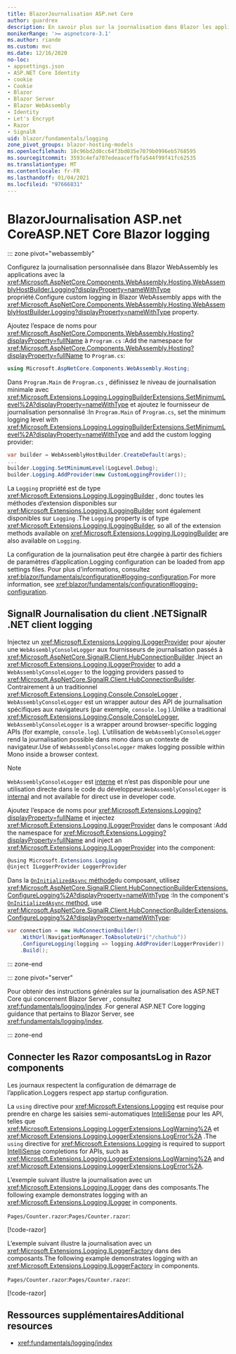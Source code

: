 ```yaml
---
title: BlazorJournalisation ASP.net Core
author: guardrex
description: En savoir plus sur la journalisation dans Blazor les applications, y compris la configuration du niveau de journalisation et comment écrire des messages de journal à partir de Razor composants.
monikerRange: '>= aspnetcore-3.1'
ms.author: riande
ms.custom: mvc
ms.date: 12/16/2020
no-loc:
- appsettings.json
- ASP.NET Core Identity
- cookie
- Cookie
- Blazor
- Blazor Server
- Blazor WebAssembly
- Identity
- Let's Encrypt
- Razor
- SignalR
uid: blazor/fundamentals/logging
zone_pivot_groups: blazor-hosting-models
ms.openlocfilehash: 10c96bd2d0cc64f3bd035e7079b0996eb5768595
ms.sourcegitcommit: 3593c4efa707edeaaceffbfa544f99f41fc62535
ms.translationtype: MT
ms.contentlocale: fr-FR
ms.lasthandoff: 01/04/2021
ms.locfileid: "97666831"
---
```

# <a name="aspnet-core-no-locblazor-logging"></a><span data-ttu-id="7c786-103">BlazorJournalisation ASP.net Core</span><span class="sxs-lookup"><span data-stu-id="7c786-103">ASP.NET Core Blazor logging</span></span>

::: zone pivot="webassembly"

<span data-ttu-id="7c786-104">Configurez la journalisation personnalisée dans Blazor WebAssembly les applications avec la <xref:Microsoft.AspNetCore.Components.WebAssembly.Hosting.WebAssemblyHostBuilder.Logging?displayProperty=nameWithType> propriété.</span><span class="sxs-lookup"><span data-stu-id="7c786-104">Configure custom logging in Blazor WebAssembly apps with the <xref:Microsoft.AspNetCore.Components.WebAssembly.Hosting.WebAssemblyHostBuilder.Logging?displayProperty=nameWithType> property.</span></span>

<span data-ttu-id="7c786-105">Ajoutez l’espace de noms pour <xref:Microsoft.AspNetCore.Components.WebAssembly.Hosting?displayProperty=fullName> à `Program.cs` :</span><span class="sxs-lookup"><span data-stu-id="7c786-105">Add the namespace for <xref:Microsoft.AspNetCore.Components.WebAssembly.Hosting?displayProperty=fullName> to `Program.cs`:</span></span>

```csharp
using Microsoft.AspNetCore.Components.WebAssembly.Hosting;
```

<span data-ttu-id="7c786-106">Dans `Program.Main` de `Program.cs` , définissez le niveau de journalisation minimale avec <xref:Microsoft.Extensions.Logging.LoggingBuilderExtensions.SetMinimumLevel%2A?displayProperty=nameWithType> et ajoutez le fournisseur de journalisation personnalisé :</span><span class="sxs-lookup"><span data-stu-id="7c786-106">In `Program.Main` of `Program.cs`, set the minimum logging level with <xref:Microsoft.Extensions.Logging.LoggingBuilderExtensions.SetMinimumLevel%2A?displayProperty=nameWithType> and add the custom logging provider:</span></span>

```csharp
var builder = WebAssemblyHostBuilder.CreateDefault(args);
...
builder.Logging.SetMinimumLevel(LogLevel.Debug);
builder.Logging.AddProvider(new CustomLoggingProvider());
```

<span data-ttu-id="7c786-107">La `Logging` propriété est de type <xref:Microsoft.Extensions.Logging.ILoggingBuilder> , donc toutes les méthodes d’extension disponibles sur <xref:Microsoft.Extensions.Logging.ILoggingBuilder> sont également disponibles sur `Logging` .</span><span class="sxs-lookup"><span data-stu-id="7c786-107">The `Logging` property is of type <xref:Microsoft.Extensions.Logging.ILoggingBuilder>, so all of the extension methods available on <xref:Microsoft.Extensions.Logging.ILoggingBuilder> are also available on `Logging`.</span></span>

<span data-ttu-id="7c786-108">La configuration de la journalisation peut être chargée à partir des fichiers de paramètres d’application.</span><span class="sxs-lookup"><span data-stu-id="7c786-108">Logging configuration can be loaded from app settings files.</span></span> <span data-ttu-id="7c786-109">Pour plus d’informations, consultez <xref:blazor/fundamentals/configuration#logging-configuration>.</span><span class="sxs-lookup"><span data-stu-id="7c786-109">For more information, see <xref:blazor/fundamentals/configuration#logging-configuration>.</span></span>

## <a name="no-locsignalr-net-client-logging"></a><span data-ttu-id="7c786-110">SignalR Journalisation du client .NET</span><span class="sxs-lookup"><span data-stu-id="7c786-110">SignalR .NET client logging</span></span>

<span data-ttu-id="7c786-111">Injectez un <xref:Microsoft.Extensions.Logging.ILoggerProvider> pour ajouter une `WebAssemblyConsoleLogger` aux fournisseurs de journalisation passés à <xref:Microsoft.AspNetCore.SignalR.Client.HubConnectionBuilder> .</span><span class="sxs-lookup"><span data-stu-id="7c786-111">Inject an <xref:Microsoft.Extensions.Logging.ILoggerProvider> to add a `WebAssemblyConsoleLogger` to the logging providers passed to <xref:Microsoft.AspNetCore.SignalR.Client.HubConnectionBuilder>.</span></span> <span data-ttu-id="7c786-112">Contrairement à un traditionnel <xref:Microsoft.Extensions.Logging.Console.ConsoleLogger> , `WebAssemblyConsoleLogger` est un wrapper autour des API de journalisation spécifiques aux navigateurs (par exemple, `console.log` ).</span><span class="sxs-lookup"><span data-stu-id="7c786-112">Unlike a traditional <xref:Microsoft.Extensions.Logging.Console.ConsoleLogger>, `WebAssemblyConsoleLogger` is a wrapper around browser-specific logging APIs (for example, `console.log`).</span></span> <span data-ttu-id="7c786-113">L’utilisation de `WebAssemblyConsoleLogger` rend la journalisation possible dans mono dans un contexte de navigateur.</span><span class="sxs-lookup"><span data-stu-id="7c786-113">Use of `WebAssemblyConsoleLogger` makes logging possible within Mono inside a browser context.</span></span>

> [!NOTE]
> <span data-ttu-id="7c786-114">`WebAssemblyConsoleLogger` est [interne](/dotnet/csharp/language-reference/keywords/internal) et n’est pas disponible pour une utilisation directe dans le code du développeur.</span><span class="sxs-lookup"><span data-stu-id="7c786-114">`WebAssemblyConsoleLogger` is [internal](/dotnet/csharp/language-reference/keywords/internal) and not available for direct use in developer code.</span></span>

<span data-ttu-id="7c786-115">Ajoutez l’espace de noms pour <xref:Microsoft.Extensions.Logging?displayProperty=fullName> et injectez <xref:Microsoft.Extensions.Logging.ILoggerProvider> dans le composant :</span><span class="sxs-lookup"><span data-stu-id="7c786-115">Add the namespace for <xref:Microsoft.Extensions.Logging?displayProperty=fullName> and inject an <xref:Microsoft.Extensions.Logging.ILoggerProvider> into the component:</span></span>

```csharp
@using Microsoft.Extensions.Logging
@inject ILoggerProvider LoggerProvider
```

<span data-ttu-id="7c786-116">Dans la [ `OnInitializedAsync` méthode](xref:blazor/components/lifecycle#component-initialization-methods)du composant, utilisez <xref:Microsoft.AspNetCore.SignalR.Client.HubConnectionBuilderExtensions.ConfigureLogging%2A?displayProperty=nameWithType> :</span><span class="sxs-lookup"><span data-stu-id="7c786-116">In the component's [`OnInitializedAsync` method](xref:blazor/components/lifecycle#component-initialization-methods), use <xref:Microsoft.AspNetCore.SignalR.Client.HubConnectionBuilderExtensions.ConfigureLogging%2A?displayProperty=nameWithType>:</span></span>

```csharp
var connection = new HubConnectionBuilder()
    .WithUrl(NavigationManager.ToAbsoluteUri("/chathub"))
    .ConfigureLogging(logging => logging.AddProvider(LoggerProvider))
    .Build();
```

::: zone-end

::: zone pivot="server"

<span data-ttu-id="7c786-117">Pour obtenir des instructions générales sur la journalisation des ASP.NET Core qui concernent Blazor Server , consultez <xref:fundamentals/logging/index> .</span><span class="sxs-lookup"><span data-stu-id="7c786-117">For general ASP.NET Core logging guidance that pertains to Blazor Server, see <xref:fundamentals/logging/index>.</span></span>

::: zone-end

## <a name="log-in-no-locrazor-components"></a><span data-ttu-id="7c786-118">Connecter les Razor composants</span><span class="sxs-lookup"><span data-stu-id="7c786-118">Log in Razor components</span></span>

<span data-ttu-id="7c786-119">Les journaux respectent la configuration de démarrage de l’application.</span><span class="sxs-lookup"><span data-stu-id="7c786-119">Loggers respect app startup configuration.</span></span>

<span data-ttu-id="7c786-120">La `using` directive pour <xref:Microsoft.Extensions.Logging> est requise pour prendre en charge les saisies semi-automatiques [IntelliSense](/visualstudio/ide/using-intellisense) pour les API, telles que <xref:Microsoft.Extensions.Logging.LoggerExtensions.LogWarning%2A> et <xref:Microsoft.Extensions.Logging.LoggerExtensions.LogError%2A> .</span><span class="sxs-lookup"><span data-stu-id="7c786-120">The `using` directive for <xref:Microsoft.Extensions.Logging> is required to support [IntelliSense](/visualstudio/ide/using-intellisense) completions for APIs, such as <xref:Microsoft.Extensions.Logging.LoggerExtensions.LogWarning%2A> and <xref:Microsoft.Extensions.Logging.LoggerExtensions.LogError%2A>.</span></span>

<span data-ttu-id="7c786-121">L’exemple suivant illustre la journalisation avec un <xref:Microsoft.Extensions.Logging.ILogger> dans des composants.</span><span class="sxs-lookup"><span data-stu-id="7c786-121">The following example demonstrates logging with an <xref:Microsoft.Extensions.Logging.ILogger> in components.</span></span>

<span data-ttu-id="7c786-122">`Pages/Counter.razor`:</span><span class="sxs-lookup"><span data-stu-id="7c786-122">`Pages/Counter.razor`:</span></span>

[!code-razor[](logging/samples_snapshot/Counter1.razor?highlight=3,16)]

<span data-ttu-id="7c786-123">L’exemple suivant illustre la journalisation avec un <xref:Microsoft.Extensions.Logging.ILoggerFactory> dans des composants.</span><span class="sxs-lookup"><span data-stu-id="7c786-123">The following example demonstrates logging with an <xref:Microsoft.Extensions.Logging.ILoggerFactory> in components.</span></span>

<span data-ttu-id="7c786-124">`Pages/Counter.razor`:</span><span class="sxs-lookup"><span data-stu-id="7c786-124">`Pages/Counter.razor`:</span></span>

[!code-razor[](logging/samples_snapshot/Counter2.razor?highlight=3,16-17)]

## <a name="additional-resources"></a><span data-ttu-id="7c786-125">Ressources supplémentaires</span><span class="sxs-lookup"><span data-stu-id="7c786-125">Additional resources</span></span>

* <xref:fundamentals/logging/index>
